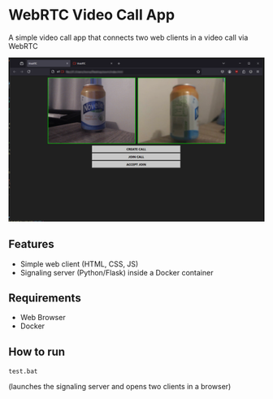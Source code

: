 # WebRTC Video Call App

A simple video call app that connects two web clients in a video call via WebRTC

![](sc.png)

## Features
- Simple web client (HTML, CSS, JS)
- Signaling server (Python/Flask) inside a Docker container

## Requirements
- Web Browser
- Docker

## How to run
```
test.bat
```
(launches the signaling server and opens two clients in a browser)
